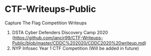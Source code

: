 # CTF-Writeups-Public
Capture The Flag Competition Writeups

1. DSTA Cyber Defenders Discovery Camp 2020 (https://github.com/iancjr99/CTF-Writeups-Public/blob/master/CDDC%202020/CDDC2020%20writeup.md)
2. NYP Infosec Year 1 CTF Competition (Will be added in future)
